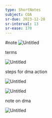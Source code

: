 ```yaml
---
type: ShortNotes
subject: COA
sr-due: 2023-12-28
sr-interval: 13
sr-ease: 170
---
```

#note
![Untitled](Revision/media/Notes%20Revision/media/Untitled%2013.png)

terms

![Untitled](Revision/media/Notes%20Revision/media/Untitled%2014.png)

steps for dma action

![Untitled](Revision/media/Notes%20Revision/media/Untitled%2015.png)

![Untitled](Untitled%2016.png)

note on dma

![Untitled](Untitled%2017.png)
